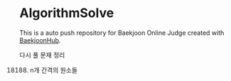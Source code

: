 # AlgorithmSolve
This is a auto push repository for Baekjoon Online Judge created with [BaekjoonHub](https://github.com/BaekjoonHub/BaekjoonHub).

다시 풀 문재 정리


18188. n개 간격의 원소들 
